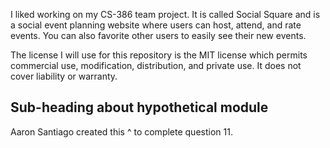 I liked working on my CS-386 team project. It is called Social Square and is a social event planning website where users can host, attend, and rate events. You can also favorite other users to easily see their new events.


The license I will use for this repository is the MIT license which permits commercial use, modification, distribution, and private use. It does not cover liability or warranty.
## Sub-heading about hypothetical module
Aaron Santiago created this ^ to complete question 11. 
